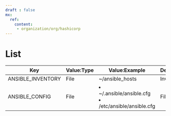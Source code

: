 ```yaml
---
draft : false
mx:
  ref:
    content: 
     - organization/org/hashicorp
---
```



# List
|Key|Value:Type|Value:Example|Description|Comment
|-|-|-|-|-|
|ANSIBLE_INVENTORY|File|~/ansible_hosts|Inventory||
|ANSIBLE_CONFIG|File|<li>~/.ansible/ansible.cfg</li><li>/etc/ansible/ansible.cfg</li>|File.Conf||
